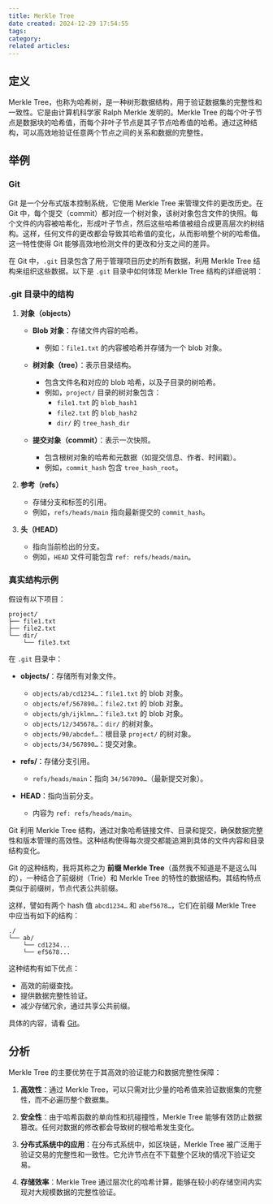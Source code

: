 ```yaml
---
title: Merkle Tree
date created: 2024-12-29 17:54:55
tags:
category:
related articles:
---
```


## 定义

Merkle Tree，也称为哈希树，是一种树形数据结构，用于验证数据集的完整性和一致性。它是由计算机科学家 Ralph Merkle 发明的。Merkle Tree 的每个叶子节点是数据块的哈希值，而每个非叶子节点是其子节点哈希值的哈希。通过这种结构，可以高效地验证任意两个节点之间的关系和数据的完整性。

## 举例

### Git

Git 是一个分布式版本控制系统，它使用 Merkle Tree 来管理文件的更改历史。在 Git 中，每个提交（commit）都对应一个树对象，该树对象包含文件的快照。每个文件的内容被哈希化，形成叶子节点，然后这些哈希值被组合成更高层次的树结构。这样，任何文件的更改都会导致其哈希值的变化，从而影响整个树的哈希值。这一特性使得 Git 能够高效地检测文件的更改和分支之间的差异。

在 Git 中，`.git` 目录包含了用于管理项目历史的所有数据，利用 Merkle Tree 结构来组织这些数据。以下是 `.git` 目录中如何体现 Merkle Tree 结构的详细说明：

### .git 目录中的结构

1. **对象（objects）**

   - **Blob 对象**：存储文件内容的哈希。
     - 例如：`file1.txt` 的内容被哈希并存储为一个 blob 对象。

   - **树对象（tree）**：表示目录结构。
     - 包含文件名和对应的 blob 哈希，以及子目录的树哈希。
     - 例如，`project/` 目录的树对象包含：
       - `file1.txt` 的 `blob_hash1`
       - `file2.txt` 的 `blob_hash2`
       - `dir/` 的 `tree_hash_dir`

   - **提交对象（commit）**：表示一次快照。
     - 包含根树对象的哈希和元数据（如提交信息、作者、时间戳）。
     - 例如，`commit_hash` 包含 `tree_hash_root`。

2. **参考（refs）**

   - 存储分支和标签的引用。
   - 例如，`refs/heads/main` 指向最新提交的 `commit_hash`。

3. **头（HEAD）**

   - 指向当前检出的分支。
   - 例如，`HEAD` 文件可能包含 `ref: refs/heads/main`。

### 真实结构示例

假设有以下项目：

```
project/
├── file1.txt
├── file2.txt
└── dir/
    └── file3.txt
```

在 `.git` 目录中：

- **objects/**：存储所有对象文件。
  - `objects/ab/cd1234…`：`file1.txt` 的 blob 对象。
  - `objects/ef/567890…`：`file2.txt` 的 blob 对象。
  - `objects/gh/ijklmn…`：`file3.txt` 的 blob 对象。
  - `objects/12/345678…`：`dir/` 的树对象。
  - `objects/90/abcdef…`：根目录 `project/` 的树对象。
  - `objects/34/567890…`：提交对象。

- **refs/**：存储分支引用。
  - `refs/heads/main`：指向 `34/567890…`（最新提交对象）。

- **HEAD**：指向当前分支。
  - 内容为 `ref: refs/heads/main`。

Git 利用 Merkle Tree 结构，通过对象哈希链接文件、目录和提交，确保数据完整性和版本管理的高效性。这种结构使得每次提交都能追溯到具体的文件内容和目录结构变化。

Git 的这种结构，我将其称之为 **前缀 Merkle Tree**（虽然我不知道是不是这么叫的），一种结合了前缀树（Trie）和 Merkle Tree 的特性的数据结构。其结构特点类似于前缀树，节点代表公共前缀。

这样，譬如有两个 hash 值 `abcd1234…` 和 `abef5678…`，它们在前缀 Merkle Tree 中应当有如下的结构：

```
./
└── ab/
    └── cd1234...
    └── ef5678...
```

这种结构有如下优点：

- 高效的前缀查找。
- 提供数据完整性验证。
- 减少存储冗余，通过共享公共前缀。

具体的内容，请看 [Git](Git.md)。

## 分析

Merkle Tree 的主要优势在于其高效的验证能力和数据完整性保障：

1. **高效性**：通过 Merkle Tree，可以只需对比少量的哈希值来验证数据集的完整性，而不必遍历整个数据集。

2. **安全性**：由于哈希函数的单向性和抗碰撞性，Merkle Tree 能够有效防止数据篡改。任何对数据的修改都会导致树的根哈希发生变化。

3. **分布式系统中的应用**：在分布式系统中，如区块链，Merkle Tree 被广泛用于验证交易的完整性和一致性。它允许节点在不下载整个区块的情况下验证交易。

4. **存储效率**：Merkle Tree 通过层次化的哈希计算，能够在较小的存储空间内实现对大规模数据的完整性验证。
